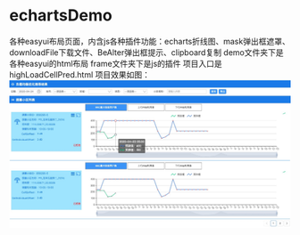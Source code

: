 # echartsDemo
各种easyui布局页面，内含js各种插件功能：echarts折线图、mask弹出框遮罩、downloadFile下载文件、BeAlter弹出框提示、clipboard复制
demo文件夹下是各种easyui的html布局
frame文件夹下是js的插件
项目入口是 highLoadCellPred.html
项目效果如图：
![Alt text](https://github.com/Emily2281/echartsDemo/blob/master/ScreenShotsImg/echartsShots.png)
